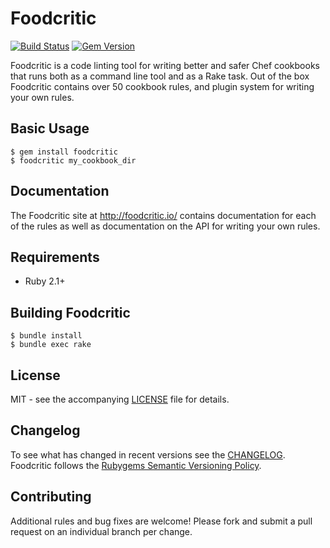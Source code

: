 # Foodcritic

[![Build Status](https://travis-ci.org/acrmp/foodcritic.svg?branch=master)](https://travis-ci.org/acrmp/foodcritic) [![Gem Version](https://badge.fury.io/rb/foodcritic.svg)](http://badge.fury.io/rb/foodcritic)

Foodcritic is a code linting tool for writing better and safer Chef cookbooks that runs both as a command line tool and as a Rake task. Out of the box Foodcritic contains over 50 cookbook rules, and plugin system for writing your own rules.

## Basic Usage

```shell
$ gem install foodcritic
$ foodcritic my_cookbook_dir
```

## Documentation

The Foodcritic site at <http://foodcritic.io/> contains documentation for each of the rules as well as documentation on the API for writing your own rules.

## Requirements

- Ruby 2.1+

## Building Foodcritic

```
$ bundle install
$ bundle exec rake
```

## License

MIT - see the accompanying [LICENSE](https://github.com/acrmp/foodcritic/blob/master/LICENSE) file for details.

## Changelog

To see what has changed in recent versions see the [CHANGELOG](https://github.com/acrmp/foodcritic/blob/master/CHANGELOG.md). Foodcritic follows the [Rubygems Semantic Versioning Policy](http://guides.rubygems.org/patterns/#semantic-versioning).

## Contributing

Additional rules and bug fixes are welcome! Please fork and submit a pull request on an individual branch per change.
